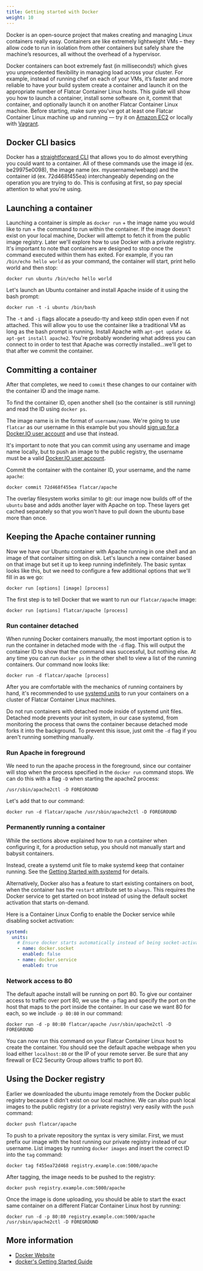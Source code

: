 ```yaml
---
title: Getting started with Docker
weight: 10
---
```


Docker is an open-source project that makes creating and managing Linux containers really easy. Containers are like extremely lightweight VMs – they allow code to run in isolation from other containers but safely share the machine’s resources, all without the overhead of a hypervisor.

Docker containers can boot extremely fast (in milliseconds!) which gives you unprecedented flexibility in managing load across your cluster. For example, instead of running chef on each of your VMs, it’s faster and more reliable to have your build system create a container and launch it on the appropriate number of Flatcar Container Linux hosts. This guide will show you how to launch a container, install some software on it, commit that container, and optionally launch it on another Flatcar Container Linux machine. Before starting, make sure you've got at least one Flatcar Container Linux machine up and running &mdash; try it on [Amazon EC2](booting-on-ec2.md) or locally with [Vagrant](booting-on-vagrant.md).

## Docker CLI basics

Docker has a [straightforward CLI](https://docs.docker.com/engine/reference/commandline/cli/) that allows you to do almost everything you could want to a container. All of these commands use the image id (ex. be29975e0098), the image name (ex. myusername/webapp) and the container id (ex. 72d468f455ea) interchangeably depending on the operation you are trying to do. This is confusing at first, so pay special attention to what you're using.

## Launching a container

Launching a container is simple as `docker run` + the image name you would like to run + the command to run within the container. If the image doesn't exist on your local machine, Docker will attempt to fetch it from the public image registry. Later we'll explore how to use Docker with a private registry. It's important to note that containers are designed to stop once the command executed within them has exited. For example, if you ran `/bin/echo hello world` as your command, the container will start, print hello world and then stop:

```shell
docker run ubuntu /bin/echo hello world
```

Let's launch an Ubuntu container and install Apache inside of it using the bash prompt:

```shell
docker run -t -i ubuntu /bin/bash
```

The `-t` and `-i` flags allocate a pseudo-tty and keep stdin open even if not attached. This will allow you to use the container like a traditional VM as long as the bash prompt is running. Install Apache with `apt-get update && apt-get install apache2`. You're probably wondering what address you can connect to in order to test that Apache was correctly installed...we'll get to that after we commit the container.

## Committing a container

After that completes, we need to `commit` these changes to our container with the container ID and the image name.

To find the container ID, open another shell (so the container is still running) and read the ID using `docker ps`.

The image name is in the format of `username/name`. We're going to use `flatcar` as our username in this example but you should [sign up for a Docker.IO user account](https://hub.docker.com/account/signup/) and use that instead.

It's important to note that you can commit using any username and image name locally, but to push an image to the public registry, the username must be a valid [Docker.IO user account](https://hub.docker.com/account/signup/).

Commit the container with the container ID, your username, and the name `apache`:

```shell
docker commit 72d468f455ea flatcar/apache
```

The overlay filesystem works similar to git: our image now builds off of the `ubuntu` base and adds another layer with Apache on top. These layers get cached separately so that you won't have to pull down the ubuntu base more than once.

## Keeping the Apache container running

Now we have our Ubuntu container with Apache running in one shell and an image of that container sitting on disk. Let's launch a new container based on that image but set it up to keep running indefinitely. The basic syntax looks like this, but we need to configure a few additional options that we'll fill in as we go:

```shell
docker run [options] [image] [process]
```

The first step is to tell Docker that we want to run our `flatcar/apache` image:

```shell
docker run [options] flatcar/apache [process]
```

### Run container detached

When running Docker containers manually, the most important option is to run the container in detached mode with the `-d` flag. This will output the container ID to show that the command was successful, but nothing else. At any time you can run `docker ps` in the other shell to view a list of the running containers. Our command now looks like:

```shell
docker run -d flatcar/apache [process]
```

After you are comfortable with the mechanics of running containers by hand, it's recommended to use [systemd units](getting-started-with-systemd.md) to run your containers on a cluster of Flatcar Container Linux machines.

Do not run containers with detached mode inside of systemd unit files. Detached mode prevents your init system, in our case systemd, from monitoring the process that owns the container because detached mode forks it into the background. To prevent this issue, just omit the `-d` flag if you aren't running something manually.

### Run Apache in foreground

We need to run the apache process in the foreground, since our container will stop when the process specified in the `docker run` command stops. We can do this with a flag `-D` when starting the apache2 process:

```shell
/usr/sbin/apache2ctl -D FOREGROUND
```

Let's add that to our command:

```shell
docker run -d flatcar/apache /usr/sbin/apache2ctl -D FOREGROUND
```

### Permanently running a container

While the sections above explained how to run a container when configuring it, for a production setup, you should not manually start and babysit containers.

Instead, create a systemd unit file to make systemd keep that container running. See the [Getting Started with systemd](getting-started-with-systemd.md) for details.

Alternatively, Docker also has a feature to start existing containers on boot, when the container has the `restart` attribute set to `always`.
This requires the Docker service to get started on boot instead of using the default socket activation that starts on-demand.

Here is a Container Linux Config to enable the Docker service while disabling socket activation:

```yaml
systemd:
  units:
    # Ensure docker starts automatically instead of being socket-activated
    - name: docker.socket
      enabled: false
    - name: docker.service
      enabled: true
```

### Network access to 80

The default apache install will be running on port 80. To give our container access to traffic over port 80, we use the `-p` flag and specify the port on the host that maps to the port inside the container. In our case we want 80 for each, so we include `-p 80:80` in our command:

```shell
docker run -d -p 80:80 flatcar/apache /usr/sbin/apache2ctl -D FOREGROUND
```

You can now run this command on your Flatcar Container Linux host to create the container. You should see the default apache webpage when you load either `localhost:80` or the IP of your remote server. Be sure that any firewall or EC2 Security Group allows traffic to port 80.

## Using the Docker registry

Earlier we downloaded the ubuntu image remotely from the Docker public registry because it didn't exist on our local machine. We can also push local images to the public registry (or a private registry) very easily with the `push` command:

```shell
docker push flatcar/apache
```

To push to a private repository the syntax is very similar. First, we must prefix our image with the host running our private registry instead of our username. List images by running `docker images` and insert the correct ID into the `tag` command:

```shell
docker tag f455ea72d468 registry.example.com:5000/apache
```

After tagging, the image needs to be pushed to the registry:

```shell
docker push registry.example.com:5000/apache
```

Once the image is done uploading, you should be able to start the exact same container on a different Flatcar Container Linux host by running:

```shell
docker run -d -p 80:80 registry.example.com:5000/apache /usr/sbin/apache2ctl -D FOREGROUND
```

## More information

- [Docker Website](http://www.docker.com/)
- [docker's Getting Started Guide](https://docs.docker.com/mac/started/)
